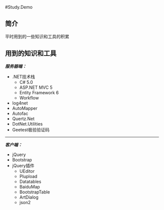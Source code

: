 #Study.Demo

## 简介
平时用到的一些知识和工具的积累
## 用到的知识和工具

***服务器端：***

- .NET技术栈
    - C# 5.0
    - ASP.NET MVC 5
    - Entity Framework 6
    - Workflow
- log4net
- AutoMapper
- Autofac
- Quertz.Net
- DotNet.Utilities
- Geetest极验验证码


----------

***客户端：***

- jQuery
- Bootstrap
- jQuery插件
    - UEditor
    - Plupload
    - Datatables
    - BaiduMap
    - BootstrapTable
    - ArtDialog
    - json2
